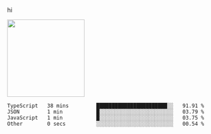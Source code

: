 hi

<img height="180em" src="https://github-readme-stats.vercel.app/api?username=AProductiveNerd&show_icons=true&hide_border=true&&count_private=true&include_all_commits=true" />

<!--START_SECTION:waka-->

```text
TypeScript   38 mins         ███████████████████████░░   91.91 %
JSON         1 min           █░░░░░░░░░░░░░░░░░░░░░░░░   03.79 %
JavaScript   1 min           █░░░░░░░░░░░░░░░░░░░░░░░░   03.75 %
Other        0 secs          ░░░░░░░░░░░░░░░░░░░░░░░░░   00.54 %
```

<!--END_SECTION:waka-->
